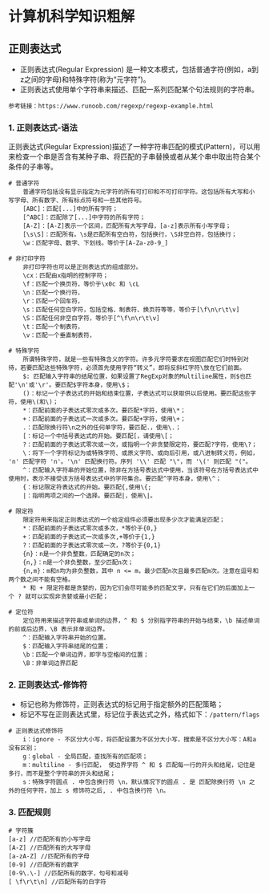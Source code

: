 # 计算机科学知识粗解

## 正则表达式

- 正则表达式(Regular  Expression) 是一种文本模式，包括普通字符(例如，a到z之间的字母)和特殊字符(称为“元字符”)。
- 正则表达式使用单个字符串来描述、匹配一系列匹配某个句法规则的字符串。

```shell
参考链接：https://www.runoob.com/regexp/regexp-example.html
```

### 1.  正则表达式-语法

正则表达式(Regular Expression)描述了一种字符串匹配的模式(Pattern)，可以用来检查一个串是否含有某种子串、将匹配的子串替换或者从某个串中取出符合某个条件的子串等。

```shell
# 普通字符
	普通字符包括没有显示指定为元字符的所有可打印和不可打印字符。这包括所有大写和小写字母、所有数字、所有标点符号和一些其他符号。
	[ABC]：匹配[...]中的所有字符；
	[^ABC]：匹配除了[...]中字符的所有字符；
	[A-Z]：[A-Z]表示一个区间，匹配所有大写字母，[a-z]表示所有小写字母；
	[\s\S]：匹配所有。\s是匹配所有空白符，包括换行，\S非空白符，包括换行；
	\w：匹配字母、数字、下划线。等价于[A-Za-z0-9_]
```

```shell
# 非打印字符
	非打印字符也可以是正则表达式的组成部分。
	\cx：匹配由x指明的控制字符；
	\f：匹配一个换页符，等价于\x0c 和 \cL
	\n：匹配一个换行符，
	\r：匹配一个回车符，
	\s：匹配任何空白字符，包括空格、制表符、换页符等等，等价于[\f\n\r\t\v]
	\S：匹配任何非空白字符，等价于[^\f\n\r\t\v]
	\t：匹配一个制表符，
	\v：匹配一个垂直制表符，
```

```shell
# 特殊字符
	所谓特殊字符，就是一些有特殊含义的字符。许多元字符要求在视图匹配它们时特别对待，若要匹配这些特殊字符，必须首先使用字符“转义”，即将反斜杠字符\放在它们前面。
	$: 匹配输入字符串的结尾位置，如果设置了RegExp对象的Multiline属性，则$也匹配'\n'或'\r'。要匹配$字符本身，使用\$；
	()：标记一个子表达式的开始和结束位置，子表达式可以获取供以后使用。要匹配这些字符，使用\(和\)；
	*：匹配前面的子表达式零次或多次。要匹配*字符，使用\*；
	+：匹配前面的子表达式一次或多次。要匹配+字符，使用\+；
	.：匹配除换行符\n之外的任何单字符，要匹配.，使用\.；
	[：标记一个中括号表达式的开始。要匹配[，请使用\[；
	?：匹配前面的子表达式零次或一次，或指明一个非贪婪限定符，要匹配?字符，使用\?；
	\：将下一个字符标记为或特殊字符、或原义字符、或向后引用，或八进制转义符，例如， 'n' 匹配字符 'n'。'\n' 匹配换行符。序列 '\\' 匹配 "\"，而 '\(' 则匹配 "("。
	^：匹配输入字符串的开始位置，除非在方括号表达式中使用，当该符号在方括号表达式中使用时，表示不接受该方括号表达式中的字符集合。要匹配^字符本身，使用\^；
	{：标记限定符表达式的开始。要匹配{,使用\{;
	|：指明两项之间的一个选择。要匹配|，使用\|。
```

```shell
# 限定符
	限定符用来指定正则表达式的一个给定组件必须要出现多少次才能满足匹配；
	*：匹配前面的子表达式零次或多次，*等价于{0,}
	+：匹配前面的子表达式一次或多次,+等价于{1,}
	?：匹配前面的子表达式零次或一次，?等价于{0,1}
	{n}：n是一个非负整数，匹配确定的n次；
	{n,}：n是一个非负整数，至少匹配n次；
	{n,m}：m和n均为非负整数，其中 n <= m，最少匹配n次且最多匹配m次。注意在逗号和两个数之间不能有空格。
	* 和 + 限定符都是贪婪的，因为它们会尽可能多的匹配文字，只有在它们的后面加上一个 ? 就可以实现非贪婪或最小匹配；
```

```shell
# 定位符
	定位符用来描述字符串或单词的边界，^ 和 $ 分别指字符串的开始与结束，\b 描述单词的前或后边界，\B 表示非单词边界。
	^：匹配输入字符串开始的位置。
	$：匹配输入字符串结尾的位置；
	\b：匹配一个单词边界，即字与空格间的位置；
	\B：非单词边界匹配
```

### 2. 正则表达式-修饰符

- 标记也称为修饰符，正则表达式的标记用于指定额外的匹配策略；
- 标记不写在正则表达式里，标记位于表达式之外，格式如下：`/pattern/flags`

```shell
# 正则表达式修饰符
	i：ignore - 不区分大小写，将匹配设置为不区分大小写，搜索是不区分大小写：A和a没有区别；
	g：global - 全局匹配，查找所有的匹配项；
	m：multiline - 多行匹配，	使边界字符 ^ 和 $ 匹配每一行的开头和结尾，记住是多行，而不是整个字符串的开头和结尾；
	s：特殊字符圆点 . 中包含换行符 \n，默认情况下的圆点 . 是 匹配除换行符 \n 之外的任何字符，加上 s 修饰符之后, . 中包含换行符 \n。
```



### 3. 匹配规则

```shell
# 字符簇
[a-z] //匹配所有的小写字母 
[A-Z] //匹配所有的大写字母 
[a-zA-Z] //匹配所有的字母 
[0-9] //匹配所有的数字 
[0-9\.\-] //匹配所有的数字，句号和减号 
[ \f\r\t\n] //匹配所有的白字符
```













